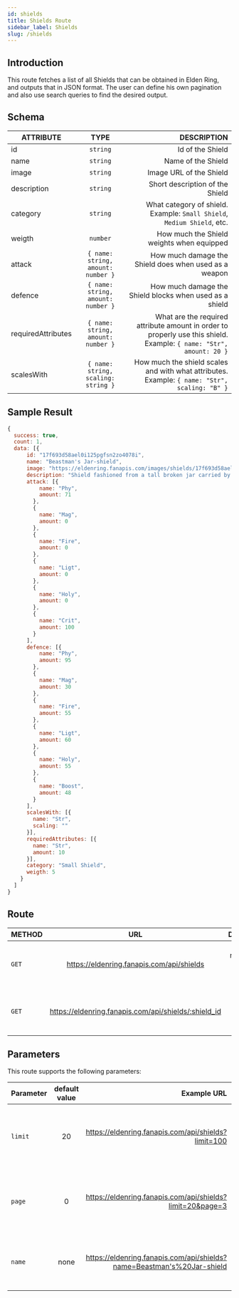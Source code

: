 ```yaml
---
id: shields
title: Shields Route
sidebar_label: Shields
slug: /shields
---
```


## Introduction

This route fetches a list of all Shields that can be obtained in Elden Ring, and outputs that in JSON format. The user can define his own pagination and also use search queries to find the desired output.

## Schema

| ATTRIBUTE        |      TYPE      |   DESCRIPTION |
| ------------- | :-----------: | -----: |
| id         | `string` | Id of the Shield |
| name         | `string` | Name of the Shield |
| image         | `string` | Image URL of the Shield |
| description         | `string` | Short description of the Shield |
| category         | `string` | What category of shield. Example: `Small Shield`, `Medium Shield`, etc. |
| weigth         | `number` | How much the Shield weights when equipped |
| attack         | `{ name: string, amount: number }` | How much damage the Shield does when used as a weapon  |
| defence         | `{ name: string, amount: number }` | How much damage the Shield blocks when used as a shield  |
| requiredAttributes         | `{ name: string, amount: number }` | What are the required attribute amount in order to properly use this shield. Example: `{ name: "Str", amount: 20 }`  |
| scalesWith         | `{ name: string, scaling: string }` | How much the shield scales and with what attributes. Example: `{ name: "Str", scaling: "B" }`  |

## Sample Result

```javascript
{
  success: true,
  count: 1,
  data: [{
      id: "17f693d58ael0i125pgfsn2zo4078i",
      name: "Beastman's Jar-shield",
      image: "https://eldenring.fanapis.com/images/shields/17f693d58ael0i125pgfsn2zo4078i.png",
      description: "Shield fashioned from a tall broken jar carried by the beastmen of Farum Azula. There is a particular knack to wielding it. The beastmen have always fired earthenware jars for the express purpose of making shields. Such are their ways, strange though they are.",
      attack: [{
          name: "Phy",
          amount: 71
        },
        {
          name: "Mag",
          amount: 0
        },
        {
          name: "Fire",
          amount: 0
        },
        {
          name: "Ligt",
          amount: 0
        },
        {
          name: "Holy",
          amount: 0
        },
        {
          name: "Crit",
          amount: 100
        }
      ],
      defence: [{
          name: "Phy",
          amount: 95
        },
        {
          name: "Mag",
          amount: 30
        },
        {
          name: "Fire",
          amount: 55
        },
        {
          name: "Ligt",
          amount: 60
        },
        {
          name: "Holy",
          amount: 55
        },
        {
          name: "Boost",
          amount: 48
        }
      ],
      scalesWith: [{
        name: "Str",
        scaling: ""
      }],
      requiredAttributes: [{
        name: "Str",
        amount: 10
      }],
      category: "Small Shield",
      weigth: 5
    }
  ]
}
```

## Route

| METHOD        |      URL      |   DESCRIPTION |
| ------------- | :-----------: | -----: |
| `GET`         | <https://eldenring.fanapis.com/api/shields> | This route retrieves a list of all the Shields of **Elden Ring**. |
| `GET`         | <https://eldenring.fanapis.com/api/shields/:shield_id> | This route retrieves one **Elden Ring** Shield using its ID. |

## Parameters

This route supports the following parameters:

| Parameter        |      default value      | Example URL |  DESCRIPTION |
| ------------- | :-----------: | -----: |  -----: |
| `limit`        | 20 | <https://eldenring.fanapis.com/api/shields?limit=100> | This parameter is used to set the maximum amount of items in the response |
| `page`         | 0 | <https://eldenring.fanapis.com/api/shields?limit=20&page=3> | This parameter is used no navigate between pages of results |
| `name`         | none | <https://eldenring.fanapis.com/api/shields?name=Beastman's%20Jar-shield>  | This parameter is used to search for fields by their names |
